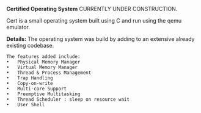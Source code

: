 **Certified Operating System**
CURRENTLY UNDER CONSTRUCTION. 

Cert is a small operating system built using C and run using the qemu emulator. 

**Details:**
The operating system was build by adding to an extensive already existing codebase. 
```
The features added include:
•	Physical Memory Manager
•	Virtual Memory Manager
•	Thread & Process Management
•	Trap Handling
•	Copy-on-write 
•	Multi-core Support
•	Preemptive Multitasking
•	Thread Scheduler : sleep on resource wait
•	User Shell 
```
